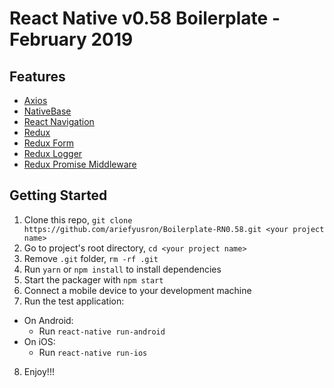 React Native v0.58 Boilerplate - February 2019
===========================================

## Features

* [Axios](https://github.com/axios/axios)
* [NativeBase](https://nativebase.io/)
* [React Navigation](https://reactnavigation.org/)
* [Redux](http://redux.js.org/)
* [Redux Form](https://redux-form.com/8.1.0/)
* [Redux Logger](https://github.com/LogRocket/redux-logger)
* [Redux Promise Middleware](https://github.com/pburtchaell/redux-promise-middleware)


## Getting Started

1. Clone this repo, `git clone https://github.com/ariefyusron/Boilerplate-RN0.58.git <your project name>`
2. Go to project's root directory, `cd <your project name>`
3. Remove `.git` folder,  `rm -rf .git`
4. Run `yarn` or `npm install` to install dependencies
5. Start the packager with `npm start`
6. Connect a mobile device to your development machine
7. Run the test application:
  * On Android:
    * Run `react-native run-android`
  * On iOS:
    * Run `react-native run-ios`
8. Enjoy!!!